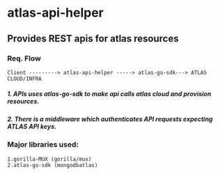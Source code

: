 # atlas-api-helper
## Provides REST apis for atlas resources

### Req. Flow 
    Client ---------> atlas-api-helper -----> atlas-go-sdk---> ATLAS CLOUD/INFRA

#####        1. APIs uses atlas-go-sdk to make api calls atlas cloud and provision resources.
#####        2. There is a middleware which authenticates API requests expecting ATLAS API keys.


### Major libraries used:
    1.gorilla-MUX (gorilla/mux)
    2.atlas-go-sdk (mongodbatlas)
